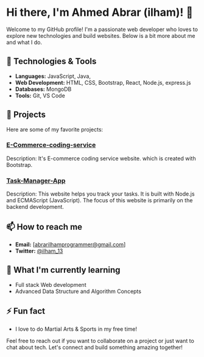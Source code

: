 # Hi there, I'm Ahmed Abrar (ilham)! 👋

Welcome to my GitHub profile! I'm a passionate web developer who loves to explore new technologies and build websites. Below is a bit more about me and what I do.

## 🔧 Technologies & Tools
- **Languages:** JavaScript, Java, 
- **Web Development:** HTML, CSS, Bootstrap, React, Node.js, express.js
- **Databases:** MongoDB
- **Tools:** Git, VS Code

## 🚀 Projects
Here are some of my favorite projects:

### [E-Commerce-coding-service]()
Description: It's E-commerce coding service website. which is created with Bootstrap.

### [Task-Manager-App]()
Description: This website helps you track your tasks. It is built with Node.js and ECMAScript (JavaScript). The focus of this website is primarily on the backend development.

## 📫 How to reach me
- **Email:** [abrarilhamprogrammer@gmail.com]
- **Twitter:** [@ilham_13](https://x.com/AhmedAbrar_13?s=09)

## 🌱 What I'm currently learning
- Full stack Web development 
- Advanced Data Structure and Algorithm Concepts



## ⚡ Fun fact
- I love to do Martial Arts & Sports in my free time!

Feel free to reach out if you want to collaborate on a project or just want to chat about tech. Let's connect and build something amazing together!
